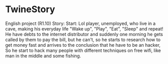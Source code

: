 # TwineStory
English project (R1.10)
Story:
Start: Lol player, unemployed, who live in a cave, making his everyday life "Wake up", "Play", "Eat", "Sleep" and repeat!
He have debts to the internet distributor and suddenly one morning he gets called by them to pay the bill, but he can't, so he starts to research how to get money fast and arrives to the conclusion that he have to be an hacker,
So he start to hack many people with different techniques on free wifi, like man in the middle and some fishing.


